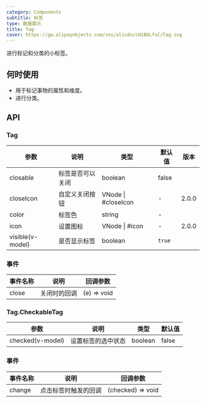```yaml
---
category: Components
subtitle: 标签
type: 数据展示
title: Tag
cover: https://gw.alipayobjects.com/zos/alicdn/cH1BOLfxC/Tag.svg
---
```


进行标记和分类的小标签。

## 何时使用

- 用于标记事物的属性和维度。
- 进行分类。

## API

### Tag

| 参数             | 说明             | 类型                | 默认值 | 版本  |
| ---------------- | ---------------- | ------------------- | ------ | ----- |
| closable         | 标签是否可以关闭 | boolean             | false  |       |
| closeIcon        | 自定义关闭按钮   | VNode \| #closeIcon | -      | 2.0.0 |
| color            | 标签色           | string              | -      |       |
| icon             | 设置图标         | VNode \| #icon      | -      | 2.0.0 |
| visible(v-model) | 是否显示标签     | boolean             | `true` |       |

### 事件

| 事件名称 | 说明         | 回调参数    |
| -------- | ------------ | ----------- |
| close    | 关闭时的回调 | (e) => void |

### Tag.CheckableTag

| 参数             | 说明               | 类型    | 默认值 |
| ---------------- | ------------------ | ------- | ------ |
| checked(v-model) | 设置标签的选中状态 | boolean | false  |

### 事件

| 事件名称 | 说明                 | 回调参数          |
| -------- | -------------------- | ----------------- |
| change   | 点击标签时触发的回调 | (checked) => void |
